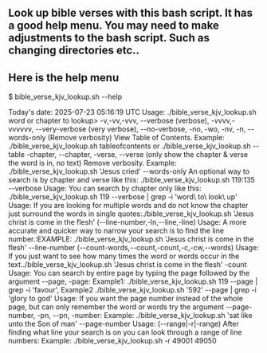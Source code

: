 ## Look up bible verses with this bash script. It has a good help menu. You may need to make adjustments to the bash script. Such as changing directories etc..

## Here is the help menu
$ bible_verse_kjv_lookup.sh --help

Today's date: 2025-07-23 05:16:19 UTC
Usage: ./bible_verse_kjv_lookup.sh word or chapter to lookup> <argument>
-v,-vv,-vvv, --verbose (verbose), -vvvv,-vvvvvv, --very-verbose (very verbose), --no-verbose, -no, -wo, -nv, -n, --words-only (Remove verbosity)
View Table of Contents. Example:  ./bible_verse_kjv_lookup.sh tableofcontents or ./bible_verse_kjv_lookup.sh --table
-chapter, --chapter, -verse, --verse (only show the chapter & verse the word is in, no text)
Remove verbosity. Example:  ./bible_verse_kjv_lookup.sh 'Jesus cried' --words-only
An optional way to search is by chapter and verse like this: ./bible_verse_kjv_lookup.sh 119:135 --verbose
Usage: You can search by chapter only like this: ./bible_verse_kjv_lookup.sh 119 --verbose | grep -i 'word\ to\ look\ up'
Usage: If you are looking for multiple words and do not know the chapter just surround the words in single quotes:./bible_verse_kjv_lookup.sh 'Jesus christ is come in the flesh'
(--line-number,-ln,--line,-line) Usage: A more accurate and quicker way to narrow your search is to find the line number.:EXAMPLE: ./bible_verse_kjv_lookup.sh 'Jesus christ is come in the flesh' --line-number
(--count-words,--count,-count,-c,-cw,--words) Usage: If you just want to see how many times the word or words occur in the text../bible_verse_kjv_lookup.sh 'Jesus christ is come in the flesh' -count
Usage: You can search by entire page by typing the page followed by the argument --page, -page: Example1: ./bible_verse_kjv_lookup.sh 119 --page | grep -i 'favour', Example2 ./bible_verse_kjv_lookup.sh '592' --page | grep -i 'glory to god'
Usage: If you want the page number instead of the whole page, but can only remember the word or words try the argument --page-number, -pn, --pn, -number: Example: ./bible_verse_kjv_lookup.sh 'sat like unto the Son of man' --page-number
Usage: (--range|-r|-range) After finding what line your search is on you can look through a range of line numbers: Example: ./bible_verse_kjv_lookup.sh -r 49001 49050
